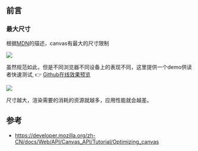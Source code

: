 ## 前言


### 最大尺寸
根据[MDN](https://developer.mozilla.org/zh-CN/docs/Web/HTML/Element/canvas#%E6%9C%80%E5%A4%A7%E7%9A%84%E7%94%BB%E5%B8%83%E5%B0%BA%E5%AF%B8)的描述，canvas有最大的尺寸限制

![](https://cdn.jsdelivr.net/gh/chenxiaoyao6228/cloudimg@main/2023/canvas-max-size.png)

虽然规范如此，但是不同浏览器不同设备上的表现不同，这里提供一个demo供读者快速测试, 👉 [Github在线效果预览](https://chenxiaoyao6228.github.io/html-preview/?https://github.com/chenxiaoyao6228/fe-notes/blob/main/Canvas/_demo/canvas-size/max-size.html)

![](https://cdn.jsdelivr.net/gh/chenxiaoyao6228/cloudimg@main/2023/canvas-max-size-test.png)

尺寸越大，渲染需要的消耗的资源就越多，应用性能就会越差。



## 参考

- https://developer.mozilla.org/zh-CN/docs/Web/API/Canvas_API/Tutorial/Optimizing_canvas